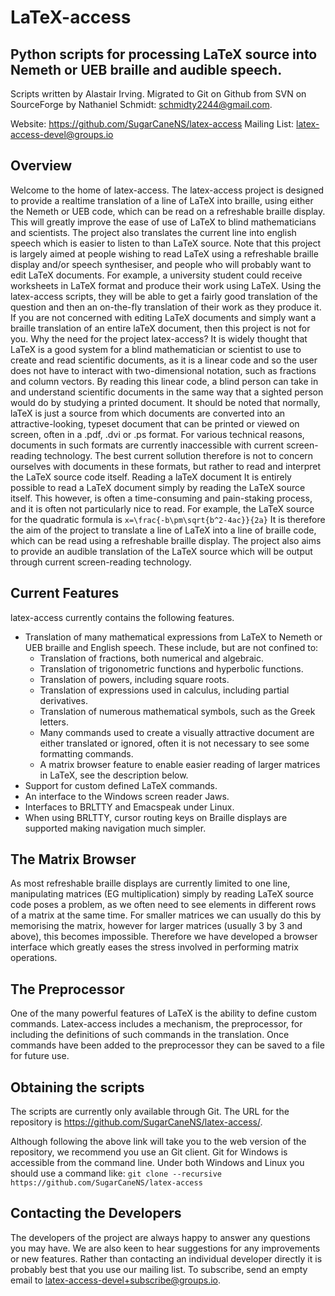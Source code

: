 # LaTeX-access
## Python scripts for processing LaTeX source into Nemeth or UEB braille and audible speech.

Scripts written by Alastair Irving.  Migrated to Git on Github from SVN on SourceForge by Nathaniel Schmidt: schmidty2244@gmail.com.

Website: https://github.com/SugarCaneNS/latex-access
Mailing List: latex-access-devel@groups.io

## Overview
Welcome to the home of latex-access.  The latex-access project is designed to provide a realtime translation of a line of LaTeX into braille, using either the Nemeth or UEB code, which can be read on a refreshable braille display. This will greatly improve the ease of use of LaTeX to blind mathematicians and scientists. The project also translates the current line into english speech which is easier to listen to than LaTeX source.
Note that this project is largely aimed at people wishing to read LaTeX using a refreshable braille display and/or speech synthesiser, and people who will probably want to edit LaTeX documents. For example, a university student could receive worksheets in LaTeX format and produce their work using LaTeX. Using the latex-access scripts, they will be able to get a fairly good translation of the question and then an on-the-fly translation of their work as they produce it. If you are not concerned with editing LaTeX documents and simply want a braille translation of an entire laTeX document, then this project is not for you.
Why the need for the project latex-access?
It is widely thought that LaTeX is a good system for a blind mathematician or scientist to use to create and read scientific documents, as it is a linear code and so the user does not have to interact with two-dimensional notation, such as fractions and column vectors. By reading this linear code, a blind person can take in and understand scientific documents in the same way that a sighted person would do by studying a printed document. It should be noted that normally, laTeX is just a source from which documents are converted into an attractive-looking, typeset document that can be printed or viewed on screen, often in a .pdf, .dvi or .ps format. For various technical reasons, documents in such formats are currently inaccessible with current screen-reading technology. The best current sollution therefore is not to concern ourselves with documents in these formats, but rather to read and interpret the LaTeX source code itself.
Reading a laTeX document
It is entirely possible to read a LaTeX document simply by reading the LaTeX source itself. This however, is often a time-consuming and pain-staking process, and it is often not particularly nice to read. For example, the LaTeX source for the quadratic formula is
```x=\frac{-b\pm\sqrt{b^2-4ac}}{2a}```
It is therefore the aim of the project to translate a line of LaTeX into a line of braille code, which can be read using a refreshable braille display. The project also aims to provide an audible translation of the LaTeX source which will be output through current screen-reading technology.

## Current Features
latex-access currently contains the following features.
* Translation of many mathematical expressions from LaTeX to Nemeth or UEB braille and English speech. These include, but are not confined to:
	* Translation of fractions, both numerical and algebraic.
	* Translation of trigonometric functions and hyperbolic functions.
	* Translation of powers, including square roots.
	* Translation of expressions used in calculus, including partial derivatives.
	* Translation of numerous mathematical symbols, such as the Greek letters.
	* Many commands used to create a visually attractive document are either translated or ignored, often it is not necessary to see some formatting commands.
	* A matrix browser feature to enable easier reading of larger matrices in LaTeX, see the description below.
* Support for custom defined LaTeX commands.
* An interface to the Windows screen reader Jaws.
* Interfaces to BRLTTY and Emacspeak under Linux.
* When using BRLTTY, cursor routing keys on Braille displays are supported making navigation much simpler.

## The Matrix Browser
As most refreshable braille displays are currently limited to one line, manipulating matrices (EG multiplication) simply by reading LaTeX source code poses a problem, as we often need to see elements in different rows of a matrix at the same time. For smaller matrices we can usually do this by memorising the matrix, however for larger matrices (usually 3 by 3 and above), this becomes impossible. Therefore we have developed a browser interface which greatly eases the stress involved in performing matrix operations.

## The Preprocessor
One of the many powerful features of LaTeX is the ability to define custom commands. Latex-access includes a mechanism, the preprocessor, for including the definitions of such commands in the translation. Once commands have been added to the preprocessor they can be saved to a file for future use.

## Obtaining the scripts
The scripts are currently only available through Git. The URL for the repository is https://github.com/SugarCaneNS/latex-access/.

Although following the above link will take you to the web version of the repository, we recommend you use an Git client. Git for Windows is accessible from the command line. Under both Windows and Linux you should use a command like:
```git clone --recursive https://github.com/SugarCaneNS/latex-access```

## Contacting the Developers
The developers of the project are always happy to answer any questions you may have. We are also keen to hear suggestions for any improvements or new features. Rather than contacting an individual developer directly it is probably best that you use our mailing list.  To subscribe, send an empty email to latex-access-devel+subscribe@groups.io.